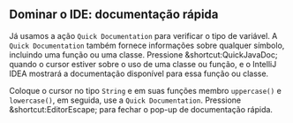 ## Dominar o IDE: documentação rápida

Já usamos a ação <span class="control">`Quick Documentation`</span> para verificar o tipo de variável. A <span class="control">`Quick Documentation`</span> também fornece informações sobre qualquer símbolo, incluindo uma função ou uma classe. Pressione <span class="shortcut">&shortcut:QuickJavaDoc;</span> quando o cursor estiver sobre o uso de uma classe ou função, e o IntelliJ IDEA mostrará a documentação disponível para essa função ou classe.

Coloque o cursor no tipo `String` e em suas funções membro `uppercase()` e `lowercase()`, em seguida, use a <span class="control">`Quick Documentation`</span>. Pressione <span class="shortcut">&shortcut:EditorEscape;</span> para fechar o pop-up de documentação rápida.